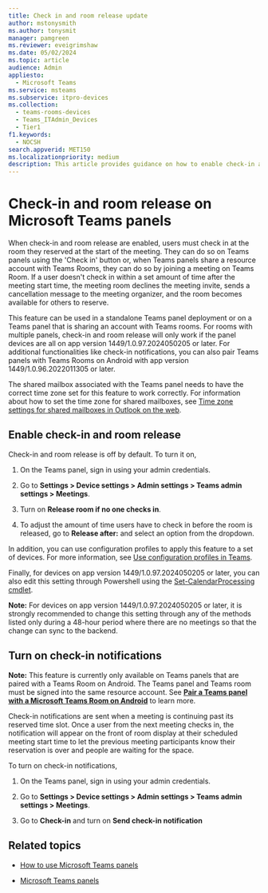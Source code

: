 ```yaml
---
title: Check in and room release update
author: mstonysmith
ms.author: tonysmit
manager: pamgreen
ms.reviewer: eveigrimshaw
ms.date: 05/02/2024
ms.topic: article
audience: Admin
appliesto: 
  - Microsoft Teams
ms.service: msteams
ms.subservice: itpro-devices
ms.collection: 
  - teams-rooms-devices
  - Teams_ITAdmin_Devices
  - Tier1
f1.keywords: 
  - NOCSH
search.appverid: MET150
ms.localizationpriority: medium
description: This article provides guidance on how to enable check-in and room release Teams panels devices.
---
```

# Check-in and room release on Microsoft Teams panels

When check-in and room release are enabled, users must check in at the room they reserved at the start of the meeting. They can do so on Teams panels using the 'Check in' button or, when Teams panels share a resource account with Teams Rooms, they can do so by joining a meeting on Teams Room. If a user doesn't check in within a set amount of time after the meeting start time, the meeting room declines the meeting invite, sends a cancellation message to the meeting organizer, and the room becomes available for others to reserve.

This feature can be used in a standalone Teams panel deployment or on a Teams panel that is sharing an account with Teams rooms. For rooms with multiple panels, check-in and room release will only work if the panel devices are all on app version 1449/1.0.97.2024050205 or later. For additional functionalities like check-in notifications, you can also pair Teams panels with Teams Rooms on Android with app version 1449/1.0.96.2022011305 or later.

The shared mailbox associated with the Teams panel needs to have the correct time zone set for this feature to work correctly. For information about how to set the time zone for shared mailboxes, see [Time zone settings for shared mailboxes in Outlook on the web](/exchange/troubleshoot/outlook-on-the-web-issues/shared-mailboxes-time-zone-setting).

## Enable check-in and room release

Check-in and room release is off by default. To turn it on,  

1. On the Teams panel, sign in using your admin credentials.  

1. Go to **Settings > Device settings > Admin settings > Teams admin settings > Meetings**.

1. Turn on **Release room if no one checks in**.

1. To adjust the amount of time users have to check in before the room is released, go to **Release after:** and select an option from the dropdown.  

In addition, you can use configuration profiles to apply this feature to a set of devices. For more information, see [Use configuration profiles in Teams](device-management.md#use-configuration-profiles-in-teams).

Finally, for devices on app version 1449/1.0.97.2024050205 or later, you can also edit this setting through Powershell using the [Set-CalendarProcessing cmdlet](/powershell/module/exchange/set-calendarprocessing?branch=main&branchFallbackFrom=pr-en-us-14644&view=exchange-ps). 

__Note:__ For devices on app version 1449/1.0.97.2024050205 or later, it is strongly recommended to change this setting through any of the methods listed only during a 48-hour period where there are no meetings so that the change can sync to the backend.

## Turn on check-in notifications

**Note:** This feature is currently only available on Teams panels that are paired with a Teams Room on Android. The Teams panel and Teams room must be signed into the same resource account. See **[Pair a Teams panel with a Microsoft Teams Room on Android](/editor/MicrosoftDocs/OfficeDocs-SkypeForBusiness-pr/Teams%2Fdevices%2Fcheck-in-and-room-release.md/main/08c71f9d-8c3a-87ca-c670-832cbb3cc9f3/use-teams-panels.md)** to learn more.

Check-in notifications are sent when a meeting is continuing past its reserved time slot. Once a user from the next meeting checks in, the notification will appear on the front of room display at their scheduled meeting start time to let the previous meeting participants know their reservation is over and people are waiting for the space.

To turn on check-in notifications,

1. On the Teams panel, sign in using your admin credentials.

1. Go to **Settings > Device settings > Admin settings > Teams admin settings > Meetings**.

1. Go to **Check-in** and turn on **Send check-in notification**

## Related topics

- [How to use Microsoft Teams panels](use-teams-panels.md)

- [Microsoft Teams panels](teams-panels.md)

